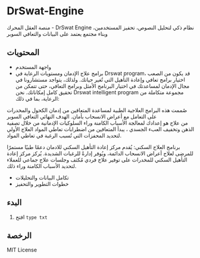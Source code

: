 
# DrSwat-Engine

منصة العقل المحرك - DrSwat Engine
نظام ذكي لتحليل النصوص، تحفيز المستخدمين، وبناء مجتمع يعتمد على البيانات والتعافي السوبر 

## المحتويات
- واجهة المستخدم
- برامج علاج الإدمان ومستويات الرعاية
في Drswat program، قد يكون من الصعب اختيار برامج تعافي وإعادة التأهيل التي تُغير حياتك. ولذلك، يتواجد مستشارونا في مجال الإدمان لمساعدتك في اختيار البرنامج الأمثل وبرامج التعافي، حتى تتمكن من تحقيق كامل إمكاناتك.
نحن Drswat intelligent program 
مجموعة متكاملة من الرعاية، بما في ذلك:

صُممت هذه البرامج العلاجية الطبية لمساعدة المتعافين من إدمان الكحول والمخدرات على التعامل مع أعراض الانسحاب بأمان. الهدف النهائي التعافي السوبر  
من علاج هو إعدادك لمعالجة الأسباب الكامنة وراء السلوكيات الإدمانية من خلال تصفية الذهن وتخفيف العبء الجسدي ، يبدأ المتعافين من اضطرابات تعاطي المواد العلاج الأولي لتحديد المحفزات التي تُسبب الرغبة في تعاطي المواد.

برنامج العلاج السكني: يُقدم مركز إعادة التأهيل السكني للادمان دعمًا طبيًا مستمرًا للمرضى لعلاج أعراض الانسحاب الدائمة، ويُوفر إدارةً للرغبات الشديدة. يُركز مركز إعادة التأهيل السكني للمخدرات على توفير علاج فردي مُكثف وجلسات علاج جماعي للعملاء لتحديد الأسباب الكامنة وراء ذلك.
- تكامل البيانات والتحليلات
- خطوات التطوير والتحفيز

## البدء
1. افتح `type txt`
   
## الرخصة
MIT License
